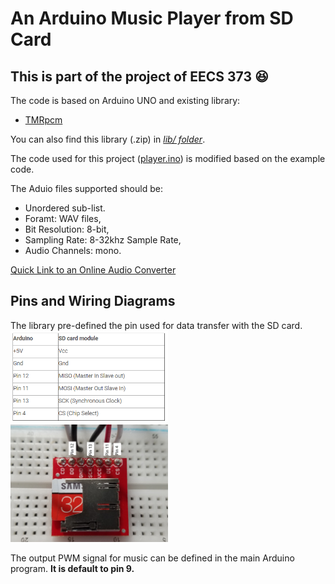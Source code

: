 An Arduino Music Player from SD Card
===========

**This is part of the project of EECS 373** :laughing:
-----------
The code is based on Arduino UNO and existing library:

   * [TMRpcm](https://github.com/TMRh20/TMRpcm)

You can also find this library (.zip) in [*lib/ folder*](https://github.com/littlesi789/Music_Player_Arduino_SDCard/tree/master/lib).

The code used for this project ([player.ino](https://github.com/littlesi789/Music_Player_Arduino_SDCard/blob/master/player/player.ino)) is modified based on the example code.

The Aduio files supported should be:
- Unordered sub-list. 
- Foramt: WAV files,
- Bit Resolution: 8-bit, 
- Sampling Rate: 8-32khz Sample Rate, 
- Audio Channels: mono.

[Quick Link to an Online Audio Converter](https://audio.online-convert.com/convert-to-wav)

Pins and Wiring Diagrams
--------
The library pre-defined the pin used for data transfer with the SD card.
<img src="https://github.com/littlesi789/Music_Player_Arduino_SDCard/blob/master/pinMap.PNG" width="50%" height="50%">
<img src="https://github.com/littlesi789/Music_Player_Arduino_SDCard/blob/master/wiring_diagram.jpg" width="50%" height="50%">

The output PWM signal for music can be defined in the main Arduino program.
**It is default to pin 9.**
